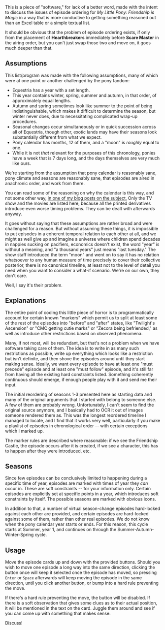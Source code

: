 This is a piece of "software," for lack of a better word, made with the intent to discuss the issues of episode ordering for *My Little Pony: Friendship is Magic* in a way that is more conductive to getting something reasoned out than an Excel table or a simple textual list.

It should be obvious that the problem of episode ordering exists, if only from the placement of **Hearthbreakers** immediately before **Scare Master** in the airing order, but you can't just swap those two and move on, it goes much deeper than that.

## Assumptions

This list/program was made with the following assumptions, many of which were at one point or another challenged by the pony fandom:

* Equestria has a year with a set length.
* This year contains winter, spring, summer and autumn, in that order, of approximately equal lengths.
* Autumn and spring sometimes look like summer to the point of being indistinguishable, which makes it difficult to determine the season, but winter never does, due to necessitating complicated wrap-up procedures.
* Seasonal changes occur simultaneously or in quick succession across all of Equestria, though other, exotic lands may have their seasons look substantially different from what we expect.
* Pony calendar has months, 12 of them, and a "moon" is *roughly* equal to one.
* While it is not *that* relevant for the purposes of this chronology, ponies have a week that is 7 days long, and the days themselves are very much like ours.

We're starting from the assumption that pony calendar is reasonably sane, pony climate and seasons are reasonably sane, that episodes are aired in anachronic order, and work from there.

You can read some of the reasoning on why the calendar is this way, and not some other way, [in one of my blog posts on the subject.](https://www.fimfiction.net/blog/729198/rtac-13-strange-loops) Only the TV show and the movies are listed here, because all the printed derivatives introduce even worse timing problems. They can be dealt with afterwards anyway.

It goes without saying that these assumptions are rather broad and were challenged for a reason. But without assuming these things, it is impossible to put episodes in a coherent temporal relation to each other at all, and we might as well give up and imagine a universe where children spend decades in nappies sucking on pacifiers, economics doesn't exist, the word "year" is without a meaning, and "a thousand years" just means "last tuesday." The show staff introduced the term "moon" and went on to say it has no relation whatsoever to any human measure of time precisely to cover their collective posterior, there is no canonical timeline, at least not to the level of detail you need when you want to consider a what-if scenario. We're on our own, they don't care.

Well, I say it's their problem.

## Explanations

The entire point of coding this little piece of horror is to programmatically account for certain known "markers" which permit us to split at least some of the rest of the episodes into "before" and "after" states, like "Twilight's Ascension" or "CMC getting cutie marks" or "Zecora being befriended," as well as introduce other restrictions based on observed phenomena.

Many, if not most, will be redundant, but that's not a problem when we have software taking care of them. The idea is to write in as many such restrictions as possible, write up everything which looks like a restriction but isn't definite, and then shove the episodes around until they start making sense. Ideally, we want every episode to have at least one "must precede" episode and at least one "must follow" episode, and it's still far from having all the existing hard constraints listed. Something coherently continuous should emerge, if enough people play with it and send me their input.

The initial reordering of seasons 1-3 presented here as starting data and many of the original arguments that I started with belong to someone else. A few of them are probably wrong. Unfortunately, I can't seem to find the original source anymore, and I basically had to OCR it out of images someone rendered them as. This was the longest reordered timeline I managed to locate, and I find that it works very well, particularly if you make a playlist of episodes in chronological order -- with certain exceptions which I marked up.

The marker rules are described where reasonable: if we see the Friendship Castle, the episode occurs after it is created, if we see a character, this has to happen after they were introduced, etc.

## Seasons

Since few episodes can be conclusively limited to happening during a specific time of year, episodes are marked with times of year they *can* occur in. These are soft constraints -- for your information only. Certain episodes are explicitly set at specific points in a year, which introduces soft constraints by itself. The possible seasons are marked with obvious icons.

In addition to that, a number of virtual season-change episodes hard-locked against each other are provided, and certain episodes are hard-locked against some of them, rather than other real episodes. We do not know when the pony calendar year starts or ends. For this reason, this cycle starts at Summer, year 1, and continues on through the Summer-Autumn-Winter-Spring cycle.

## Usage

Move the episode cards up and down with the provided buttons. Should you wish to move one episode a long way into the same direction, clicking the button once will keep it selected once the episode has moved, so pressing `Enter` or `Space` afterwards will keep moving the episode in the same direction, until you click another button, or bump into a hard rule preventing the move.

If there's a hard rule preventing the move, the button will be disabled. If there is a soft observation that gives some clues as to their actual position, it will be mentioned in the text on the card. Juggle them around and see if you can come up with something that makes sense.

Discuss!
